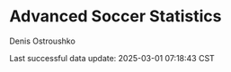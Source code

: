 # Advanced Soccer Statistics
Denis Ostroushko

<!-- gfm -->

Last successful data update: 2025-03-01 07:18:43 CST
